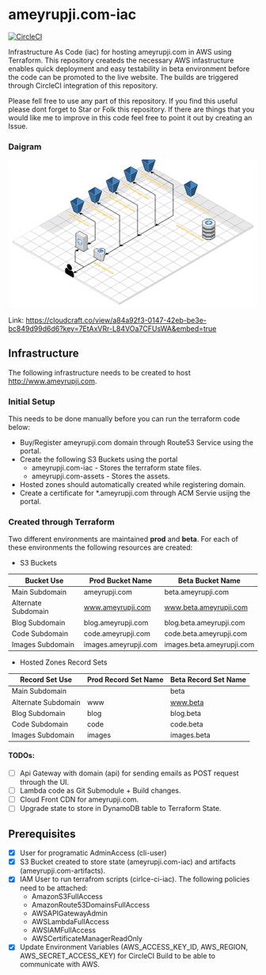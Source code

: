# ameyrupji.com-iac

[![CircleCI](https://circleci.com/gh/ameyrupji-com/ameyrupji.com-iac.svg?style=svg)](https://circleci.com/gh/ameyrupji-com/ameyrupji.com-iac)

Infrastructure As Code (iac) for hosting ameyrupji.com in AWS using Terraform. This repository createds the necessary AWS infastructure enables quick deployment and easy testability in beta environment before the code can be promoted to the live website. The builds are triggered through CircleCI integration of this repository.

Please fell free to use any part of this repository. If you find this useful please dont forget to Star or Folk this repository. If there are things that you would like me to improve in this code feel free to point it out by creating an Issue.  

### Daigram
![Infrastructure Diagram](/images/ameyrupji.com-blueprint.png)

Link:
https://cloudcraft.co/view/a84a92f3-0147-42eb-be3e-bc849d99d6d6?key=7EtAxVRr-L84VOa7CFUsWA&embed=true

## Infrastructure
The following infrastructure needs to be created to host http://www.ameyrupji.com.

### Initial Setup
This needs to be done manually before you can run the terraform code below:

- Buy/Register ameyrupji.com domain through Route53 Service using the portal.
- Create the following S3 Buckets using the portal
  - ameyrupji.com-iac - Stores the terraform state files.
  - ameyrupji.com-assets - Stores the assets.
- Hosted zones should automatically created while registering domain.
- Create a certificate for *.ameyrupji.com through ACM Servie usijng the portal.

### Created through Terraform 
Two different environments are maintained **prod** and **beta**. For each of these environments the following resources are created:

- S3 Buckets

Bucket Use | Prod Bucket Name | Beta Bucket Name
--- | --- | --- 
Main Subdomain | ameyrupji.com | beta.ameyrupji.com
Alternate Subdomain | www.ameyrupji.com | www.beta.ameyrupji.com
Blog Subdomain | blog.ameyrupji.com | blog.beta.ameyrupji.com
Code Subdomain | code.ameyrupji.com | code.beta.ameyrupji.com
Images Subdomain | images.ameyrupji.com | images.beta.ameyrupji.com

- Hosted Zones Record Sets

Record Set Use | Prod Record Set Name | Beta Record Set Name
--- | --- | --- 
Main Subdomain |  | beta
Alternate Subdomain | www | www.beta
Blog Subdomain | blog | blog.beta
Code Subdomain | code | code.beta
Images Subdomain | images | images.beta

#### TODOs:

- [ ] Api Gateway with domain (api) for sending emails as POST request through the UI.
- [ ] Lambda code as Git Submodule + Build changes.
- [ ] Cloud Front CDN for ameyrupji.com.
- [ ] Upgrade state to store in DynamoDB table to Terraform State.

## Prerequisites
- [x] User for programatic AdminAccess (cli-user)
- [x] S3 Bucket created to store state (ameyrupji.com-iac) and artifacts (ameyrupji.com-artifacts).
- [x] IAM User to run terrafrom scripts (cirlce-ci-iac). The following policies need to be attached:
    - AmazonS3FullAccess
    - AmazonRoute53DomainsFullAccess
    - AWSAPIGatewayAdmin
    - AWSLambdaFullAccess
    - AWSIAMFullAccess
    - AWSCertificateManagerReadOnly
- [x] Update Environment Variables (AWS_ACCESS_KEY_ID, AWS_REGION, AWS_SECRET_ACCESS_KEY) for CircleCI Build to be able to communicate with AWS.
